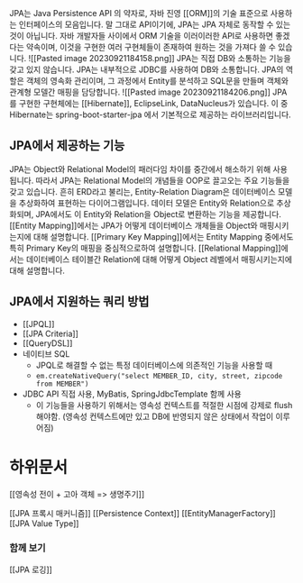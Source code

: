 JPA는 Java Persistence API 의 약자로, 자바 진영 [[ORM]]의 기술 표준으로 사용하는 인터페이스의 모음입니다. 말 그대로 API이기에, JPA는 JPA 자체로 동작할 수 있는 것이 아닙니다. 자바 개발자들 사이에서 ORM 기술을 이러이러한 API로 사용하면 좋겠다는 약속이며, 이것을 구현한 여러 구현체들이 존재하여 원하는 것을 가져다 쓸 수 있습니다.
![[Pasted image 20230921184158.png]]
JPA는 직접 DB와 소통하는 기능을 갖고 있지 않습니다. JPA는 내부적으로 JDBC를 사용하여 DB와 소통합니다. JPA의 역할은 객체의 영속화 관리이며, 그 과정에서 Entity를 분석하고 SQL문을 만들며 객체와 관계형 모델간 매핑을 담당합니다.
![[Pasted image 20230921184206.png]]
JPA를 구현한 구현체에는 [[Hibernate]], EclipseLink, DataNucleus가 있습니다. 이 중 Hibernate는 spring-boot-starter-jpa 에서 기본적으로 제공하는 라이브러리입니다.

## JPA에서 제공하는 기능
JPA는 Object와 Relational Model의 패러다임 차이를 중간에서 해소하기 위해 사용됩니다. 따라서 JPA는 Relational Model의 개념들을 OOP로 끌고오는 주요 기능들을 갖고 있습니다.
흔히 ERD라고 불리는, Entity-Relation Diagram은 데이터베이스 모델을 추상화하여 표현하는 다이어그램입니다. 데이터 모델은 Entity와 Relation으로 추상화되며, JPA에서도 이 Entity와 Relation을 Object로 변환하는 기능을 제공합니다.
[[Entity Mapping]]에서는 JPA가 어떻게 데이터베이스 개체들을 Object와 매핑시키는지에 대해 설명합니다.
[[Primary Key Mapping]]에서는 Entity Mapping 중에서도 특히 Primary Key의 매핑을 중심적으로하여 설명합니다.
[[Relational Mapping]]에서는 데이터베이스 테이블간 Relation에 대해 어떻게 Object 레벨에서 매핑시키는지에 대해 설명합니다.

## JPA에서 지원하는 쿼리 방법
* [[JPQL]]
* [[JPA Criteria]]
* [[QueryDSL]]
* 네이티브 SQL
	* JPQL로 해결할 수 없는 특정 데이터베이스에 의존적인 기능을 사용할 때
	* `em.createNativeQuery("select MEMBER_ID, city, street, zipcode from MEMBER")`
* JDBC API 직접 사용, MyBatis, SpringJdbcTemplate 함께 사용
	* 이 기능들을 사용하기 위해서는 영속성 컨텍스트를 적절한 시점에 강제로 flush 해야함. (영속성 컨텍스트에만 있고 DB에 반영되지 않은 상태에서 작업이 이루어짐)

# 하위문서
[[영속성 전이 + 고아 객체 => 생명주기]]

[[JPA 프록시 매커니즘]]
[[Persistence Context]]
[[EntityManagerFactory]]
[[JPA Value Type]]

### 함께  보기
[[JPA 로깅]]